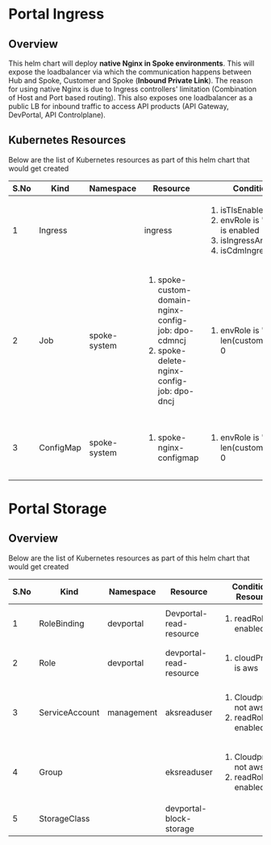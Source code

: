 # Portal Ingress

## Overview

This helm chart will deploy **native Nginx in Spoke environments**. This will expose the loadbalancer via which the communication happens between Hub and Spoke, Customer and Spoke (**Inbound Private Link**). The reason for using native Nginx is due to Ingress controllers' limitation (Combination of Host and Port based routing). This also exposes one loadbalancer as a public LB for inbound traffic to access API products (API Gateway, DevPortal, API Controlplane).

## Kubernetes Resources

Below are the list of Kubernetes resources as part of this helm chart that would get created

| S.No | Kind   | Namespace | Resource | Conditional Resource | Comments  |
| ---- | ------ | --------- | -------- | -------------------- | --------- |
| 1    | Ingress |           | ingress | <ol><li>isTlsEnabled</li><li>envRole is "hub" and cloudflare is enabled</li><li>isIngressAnnotationDefined</li><li>isCdmIngressAnnotationDefined</li></ol> |           |
| 2    | Job    | spoke-system | <ol><li>spoke-custom-domain-nginx-config-job: dpo-cdmncj</li><li>spoke-delete-nginx-config-job: dpo-dncj</li></ol> | <ol><li>envRole is "spoke" and len(customDomain.domains) ne 0</li></ol> |           |
| 3    | ConfigMap | spoke-system | <ol><li>spoke-nginx-configmap</li></ol> | <ol><li>envRole is "spoke" and len(customDomain.domains) ne 0</li></ol> | These configmaps have product-specific nginx configurations |

# Portal Storage

## Overview

Below are the list of Kubernetes resources as part of this helm chart that would get created

| S.No | Kind          | Namespace  | Resource                  | Conditional Resource     | Comments |
| ---- | ------------- | ---------- | ------------------------- | ------------------------ | -------- |
| 1    | RoleBinding   | devportal  | Devportal-read-resource   | <ol><li>readRole is enabled</li></ol> | |
| 2    | Role          | devportal  | devportal-read-resource   | <ol><li>cloudProvider is aws</li></ol> | |
| 3    | ServiceAccount | management | aksreaduser               | <ol><li>Cloudprovider not aws</li><li>readRole is enabled</li></ol> | |
| 4    | Group         |            | eksreaduser               | <ol><li>Cloudprovider not aws</li><li>readRole is enabled</li></ol> | |
| 5    | StorageClass  |            | devportal-block-storage   | | |
